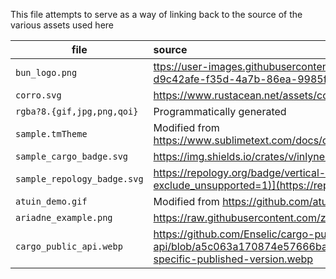This file attempts to serve as a way of linking back to the source of the
various assets used here

| file | source |
| --- | :--- |
| `bun_logo.png` | <ttps://user-images.githubusercontent.com/709451/182802334-d9c42afe-f35d-4a7b-86ea-9985f73f20c3.png> |
| `corro.svg` | <https://www.rustacean.net/assets/corro.svg> |
| `rgba?8.{gif,jpg,png,qoi}` | Programmatically generated |
| `sample.tmTheme`| Modified from <https://www.sublimetext.com/docs/color_schemes_tmtheme.html> |
| `sample_cargo_badge.svg` | <https://img.shields.io/crates/v/inlyne.svg> |
| `sample_repology_badge.svg` | <https://repology.org/badge/vertical-allrepos/inlyne.svg?exclude_unsupported=1)](https://repology.org/project/inlyne/versions> |
| `atuin_demo.gif` | Modified from <https://github.com/atuinsh/atuin/raw/main/demo.gif> |
| `ariadne_example.png` | <https://raw.githubusercontent.com/zesterer/ariadne/main/misc/example.png> |
| `cargo_public_api.webp` | <https://github.com/Enselic/cargo-public-api/blob/a5c063a170874e57666ba8107fec4285e4bdb775/docs/img/diff-specific-published-version.webp> |
